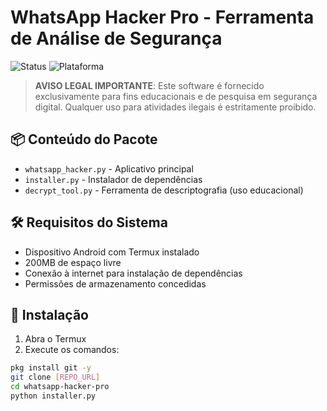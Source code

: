 # WhatsApp Hacker Pro - Ferramenta de Análise de Segurança

![Status](https://img.shields.io/badge/Status-Educacional-red) 
![Plataforma](https://img.shields.io/badge/Plataforma-Termux-brightgreen)

> **AVISO LEGAL IMPORTANTE**: Este software é fornecido exclusivamente para fins educacionais e de pesquisa em segurança digital. Qualquer uso para atividades ilegais é estritamente proibido.

## 📦 Conteúdo do Pacote

- `whatsapp_hacker.py` - Aplicativo principal
- `installer.py` - Instalador de dependências
- `decrypt_tool.py` - Ferramenta de descriptografia (uso educacional)

## 🛠 Requisitos do Sistema

- Dispositivo Android com Termux instalado
- 200MB de espaço livre
- Conexão à internet para instalação de dependências
- Permissões de armazenamento concedidas

## 🔄 Instalação

1. Abra o Termux
2. Execute os comandos:
```bash
pkg install git -y
git clone [REPO_URL]
cd whatsapp-hacker-pro
python installer.py
